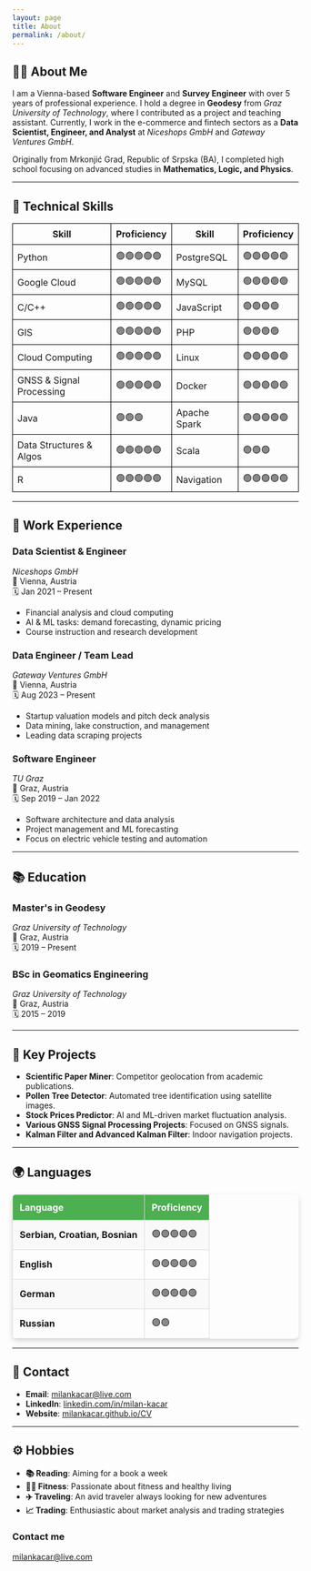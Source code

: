 ```yaml
---
layout: page
title: About
permalink: /about/
---
```



## 👨‍💻 About Me
I am a Vienna-based **Software Engineer** and **Survey Engineer** with over 5 years of professional experience. I hold a degree in **Geodesy** from *Graz University of Technology*, where I contributed as a project and teaching assistant. Currently, I work in the e-commerce and fintech sectors as a **Data Scientist, Engineer, and Analyst** at *Niceshops GmbH* and *Gateway Ventures GmbH*.

Originally from Mrkonjić Grad, Republic of Srpska (BA), I completed high school focusing on advanced studies in **Mathematics, Logic, and Physics**.

---

## 🚀 Technical Skills

<table style="border-collapse: collapse; width: 100%;">
  <tr>
    <th style="border: 1px solid black; padding: 8px;">Skill</th>
    <th style="border: 1px solid black; padding: 8px;">Proficiency</th>
    <th style="border: 1px solid black; padding: 8px;">Skill</th>
    <th style="border: 1px solid black; padding: 8px;">Proficiency</th>
  </tr>
  <tr>
    <td style="border: 1px solid black; padding: 8px;">Python</td>
    <td style="border: 1px solid black; padding: 8px;">🟢🟢🟢🟢🟢</td>
    <td style="border: 1px solid black; padding: 8px;">PostgreSQL</td>
    <td style="border: 1px solid black; padding: 8px;">🟢🟢🟢🟢🟢</td>
  </tr>
  <tr>
    <td style="border: 1px solid black; padding: 8px;">Google Cloud</td>
    <td style="border: 1px solid black; padding: 8px;">🟢🟢🟢🟢🟢</td>
    <td style="border: 1px solid black; padding: 8px;">MySQL</td>
    <td style="border: 1px solid black; padding: 8px;">🟢🟢🟢🟢🟢</td>
  </tr>
  <tr>
    <td style="border: 1px solid black; padding: 8px;">C/C++</td>
    <td style="border: 1px solid black; padding: 8px;">🟢🟢🟢🟢🟢</td>
    <td style="border: 1px solid black; padding: 8px;">JavaScript</td>
    <td style="border: 1px solid black; padding: 8px;">🟢🟢🟢🟢</td>
  </tr>
  <tr>
    <td style="border: 1px solid black; padding: 8px;">GIS</td>
    <td style="border: 1px solid black; padding: 8px;">🟢🟢🟢🟢🟢</td>
    <td style="border: 1px solid black; padding: 8px;">PHP</td>
    <td style="border: 1px solid black; padding: 8px;">🟢🟢🟢🟢</td>
  </tr>
  <tr>
    <td style="border: 1px solid black; padding: 8px;">Cloud Computing</td>
    <td style="border: 1px solid black; padding: 8px;">🟢🟢🟢🟢🟢</td>
    <td style="border: 1px solid black; padding: 8px;">Linux</td>
    <td style="border: 1px solid black; padding: 8px;">🟢🟢🟢🟢🟢</td>
  </tr>
  <tr>
    <td style="border: 1px solid black; padding: 8px;">GNSS & Signal Processing</td>
    <td style="border: 1px solid black; padding: 8px;">🟢🟢🟢🟢🟢</td>
    <td style="border: 1px solid black; padding: 8px;">Docker</td>
    <td style="border: 1px solid black; padding: 8px;">🟢🟢🟢🟢🟢</td>
  </tr>
  <tr>
    <td style="border: 1px solid black; padding: 8px;">Java</td>
    <td style="border: 1px solid black; padding: 8px;">🟢🟢🟢</td>
    <td style="border: 1px solid black; padding: 8px;">Apache Spark</td>
    <td style="border: 1px solid black; padding: 8px;">🟢🟢🟢🟢🟢</td>
  </tr>
  <tr>
    <td style="border: 1px solid black; padding: 8px;">Data Structures & Algos</td>
    <td style="border: 1px solid black; padding: 8px;">🟢🟢🟢🟢🟢</td>
    <td style="border: 1px solid black; padding: 8px;">Scala</td>
    <td style="border: 1px solid black; padding: 8px;">🟢🟢🟢</td>
  </tr>
  <tr>
    <td style="border: 1px solid black; padding: 8px;">R</td>
    <td style="border: 1px solid black; padding: 8px;">🟢🟢🟢🟢🟢</td>
    <td style="border: 1px solid black; padding: 8px;">Navigation</td>
    <td style="border: 1px solid black; padding: 8px;">🟢🟢🟢🟢🟢</td>
  </tr>
</table>


---

## 💼 Work Experience

### **Data Scientist & Engineer**
*Niceshops GmbH*  
📍 Vienna, Austria  
🗓️ Jan 2021 – Present  
- Financial analysis and cloud computing
- AI & ML tasks: demand forecasting, dynamic pricing
- Course instruction and research development

### **Data Engineer / Team Lead**  
*Gateway Ventures GmbH*  
📍 Vienna, Austria  
🗓️ Aug 2023 – Present  
- Startup valuation models and pitch deck analysis  
- Data mining, lake construction, and management  
- Leading data scraping projects  

### **Software Engineer**  
*TU Graz*  
📍 Graz, Austria  
🗓️ Sep 2019 – Jan 2022  
- Software architecture and data analysis  
- Project management and ML forecasting  
- Focus on electric vehicle testing and automation  

---

## 📚 Education

### **Master's in Geodesy**
*Graz University of Technology*  
📍 Graz, Austria  
🗓️ 2019 – Present  

### **BSc in Geomatics Engineering**
*Graz University of Technology*  
📍 Graz, Austria  
🗓️ 2015 – 2019  

---

## 🎯 Key Projects
- **Scientific Paper Miner**: Competitor geolocation from academic publications.  
- **Pollen Tree Detector**: Automated tree identification using satellite images.  
- **Stock Prices Predictor**: AI and ML-driven market fluctuation analysis.  
- **Various GNSS Signal Processing Projects**: Focused on GNSS signals.  
- **Kalman Filter and Advanced Kalman Filter**: Indoor navigation projects.

---

## 🌍 Languages

<table style="border-collapse: collapse; width: 100%; border-radius: 8px; overflow: hidden; box-shadow: 0 4px 10px rgba(0, 0, 0, 0.15);">
  <thead style="background-color: #4CAF50; color: white;">
    <tr>
      <th style="border: 1px solid #ddd; padding: 12px; text-align: left;">Language</th>
      <th style="border: 1px solid #ddd; padding: 12px; text-align: left;">Proficiency</th>
    </tr>
  </thead>
  <tbody>
    <tr style="background-color: #f9f9f9;">
      <td style="border: 1px solid #ddd; padding: 12px;"><strong>Serbian, Croatian, Bosnian</strong></td>
      <td style="border: 1px solid #ddd; padding: 12px;">🟢🟢🟢🟢🟢</td>
    </tr>
    <tr>
      <td style="border: 1px solid #ddd; padding: 12px;"><strong>English</strong></td>
      <td style="border: 1px solid #ddd; padding: 12px;">🟢🟢🟢🟢🟢</td>
    </tr>
    <tr style="background-color: #f9f9f9;">
      <td style="border: 1px solid #ddd; padding: 12px;"><strong>German</strong></td>
      <td style="border: 1px solid #ddd; padding: 12px;">🟢🟢🟢🟢🟢</td>
    </tr>
    <tr>
      <td style="border: 1px solid #ddd; padding: 12px;"><strong>Russian</strong></td>
      <td style="border: 1px solid #ddd; padding: 12px;">🟢🟢</td>
    </tr>
  </tbody>
</table>

---

## 📧 Contact
- **Email**: [milankacar@live.com](mailto:milankacar@live.com)
- **LinkedIn**: [linkedin.com/in/milan-kacar](https://linkedin.com/in/milan-kacar)
- **Website**: [milankacar.github.io/CV](https://milankacar.github.io/CV)

---

## ⚙️ Hobbies
- **📚 Reading**: Aiming for a book a week  
- **🏋️‍♂️ Fitness**: Passionate about fitness and healthy living  
- **✈️ Traveling**: An avid traveler always looking for new adventures  
- **📈 Trading**: Enthusiastic about market analysis and trading strategies  


### Contact me

[milankacar@live.com](mailto:milankacar@live.com)
